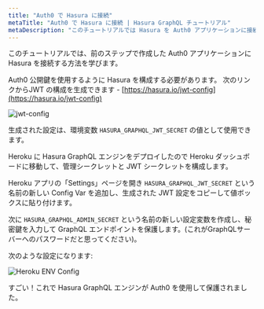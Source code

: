```yaml
---
title: "Auth0 で Hasura に接続"
metaTitle: "Auth0 で Hasura に接続 | Hasura GraphQL チュートリアル"
metaDescription: "このチュートリアルでは Hasura を Auth0 アプリケーションに接続し HASURA_GRAPHQL_JWT_SECRET および HASURA_GRAPHQL_ADMIN_SECRET を使用してアプリを保護する方法を学びます"
---
```



<YoutubeEmbed link="https://www.youtube.com/embed/86qWv1YU7jA" />

このチュートリアルでは、前のステップで作成した Auth0 アプリケーションに Hasura を接続する方法を学びます。

Auth0 公開鍵を使用するように Hasura を構成する必要があります。 次のリンクからJWT の構成を生成できます - [https://hasura.io/jwt-config](https://hasura.io/jwt-config)

![jwt-config](https://graphql-engine-cdn.hasura.io/learn-hasura/assets/graphql-hasura/generate-jwt-config.png)

生成された設定は、環境変数 `HASURA_GRAPHQL_JWT_SECRET` の値として使用できます。

Heroku に Hasura GraphQL エンジンをデプロイしたので Heroku ダッシュボードに移動して、管理シークレットと JWT シークレットを構成します。

Heroku アプリの「Settings」ページを開き `HASURA_GRAPHQL_JWT_SECRET` という名前の新しい Config Var を追加し、生成された JWT 設定をコピーして値ボックスに貼り付けます。

次に `HASURA_GRAPHQL_ADMIN_SECRET` という名前の新しい設定変数を作成し、秘密鍵を入力して GraphQL エンドポイントを保護します。(これがGraphQLサーバーへのパスワードだと思ってください)。

次のような設定になります:

![Heroku ENV Config](https://graphql-engine-cdn.hasura.io/learn-hasura/assets/graphql-hasura/heroku-env-vars.png)

すごい！これで Hasura GraphQL エンジンが Auth0 を使用して保護されました。

